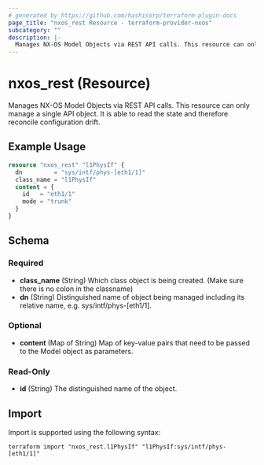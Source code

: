 ```yaml
---
# generated by https://github.com/hashicorp/terraform-plugin-docs
page_title: "nxos_rest Resource - terraform-provider-nxos"
subcategory: ""
description: |-
  Manages NX-OS Model Objects via REST API calls. This resource can only manage a single API object. It is able to read the state and therefore reconcile configuration drift.
---
```


# nxos_rest (Resource)

Manages NX-OS Model Objects via REST API calls. This resource can only manage a single API object. It is able to read the state and therefore reconcile configuration drift.

## Example Usage

```terraform
resource "nxos_rest" "l1PhysIf" {
  dn         = "sys/intf/phys-[eth1/1]"
  class_name = "l1PhysIf"
  content = {
    id   = "eth1/1"
    mode = "trunk"
  }
}
```

<!-- schema generated by tfplugindocs -->
## Schema

### Required

- **class_name** (String) Which class object is being created. (Make sure there is no colon in the classname)
- **dn** (String) Distinguished name of object being managed including its relative name, e.g. sys/intf/phys-[eth1/1].

### Optional

- **content** (Map of String) Map of key-value pairs that need to be passed to the Model object as parameters.

### Read-Only

- **id** (String) The distinguished name of the object.

## Import

Import is supported using the following syntax:

```shell
terraform import "nxos_rest.l1PhysIf" "l1PhysIf:sys/intf/phys-[eth1/1]"
```
